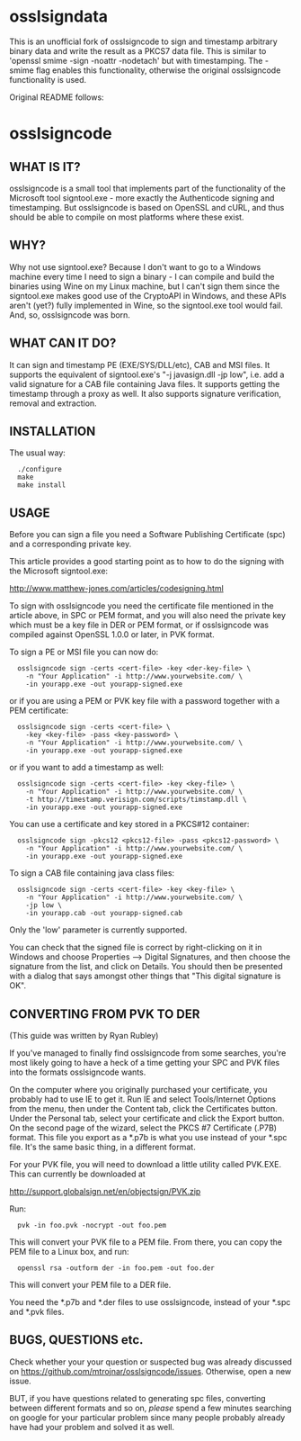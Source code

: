 osslsigndata
============

This is an unofficial fork of osslsigncode to sign and timestamp
arbitrary binary data and write the result as a PKCS7 data file.
This is similar to 'openssl smime -sign -noattr -nodetach' but
with timestamping.  The -smime flag enables this functionality,
otherwise the original osslsigncode functionality is used.

Original README follows:

osslsigncode
============

## WHAT IS IT?

osslsigncode is a small tool that implements part of the functionality
of the Microsoft tool signtool.exe - more exactly the Authenticode
signing and timestamping. But osslsigncode is based on OpenSSL and cURL,
and thus should be able to compile on most platforms where these exist.

## WHY?

Why not use signtool.exe? Because I don't want to go to a Windows
machine every time I need to sign a binary - I can compile and build
the binaries using Wine on my Linux machine, but I can't sign them
since the signtool.exe makes good use of the CryptoAPI in Windows, and
these APIs aren't (yet?) fully implemented in Wine, so the signtool.exe
tool  would fail. And, so, osslsigncode was born.

## WHAT CAN IT DO?

It can sign and timestamp PE (EXE/SYS/DLL/etc), CAB and MSI files. It supports
the equivalent of signtool.exe's "-j javasign.dll -jp low", i.e. add a
valid signature for a CAB file containing Java files. It supports getting
the timestamp through a proxy as well. It also supports signature verification,
removal and extraction.

## INSTALLATION

The usual way:
```
  ./configure
  make
  make install
```

## USAGE

Before you can sign a file you need a Software Publishing
Certificate (spc) and a corresponding private key.

This article provides a good starting point as to how
to do the signing with the Microsoft signtool.exe:

  http://www.matthew-jones.com/articles/codesigning.html

To sign with osslsigncode you need the certificate file mentioned in the
article above, in SPC or PEM format, and you will also need the private
key which must be a key file in DER or PEM format, or if osslsigncode was
compiled against OpenSSL 1.0.0 or later, in PVK format.

To sign a PE or MSI file you can now do:
```
  osslsigncode sign -certs <cert-file> -key <der-key-file> \
    -n "Your Application" -i http://www.yourwebsite.com/ \
    -in yourapp.exe -out yourapp-signed.exe
```
or if you are using a PEM or PVK key file with a password together
with a PEM certificate:
```
  osslsigncode sign -certs <cert-file> \
    -key <key-file> -pass <key-password> \
    -n "Your Application" -i http://www.yourwebsite.com/ \
    -in yourapp.exe -out yourapp-signed.exe
```
or if you want to add a timestamp as well:
```
  osslsigncode sign -certs <cert-file> -key <key-file> \
    -n "Your Application" -i http://www.yourwebsite.com/ \
    -t http://timestamp.verisign.com/scripts/timstamp.dll \
    -in yourapp.exe -out yourapp-signed.exe
```
You can use a certificate and key stored in a PKCS#12 container:
```
  osslsigncode sign -pkcs12 <pkcs12-file> -pass <pkcs12-password> \
    -n "Your Application" -i http://www.yourwebsite.com/ \
    -in yourapp.exe -out yourapp-signed.exe
```
To sign a CAB file containing java class files:
```
  osslsigncode sign -certs <cert-file> -key <key-file> \
    -n "Your Application" -i http://www.yourwebsite.com/ \
    -jp low \
    -in yourapp.cab -out yourapp-signed.cab
```
Only the 'low' parameter is currently supported.

You can check that the signed file is correct by right-clicking
on it in Windows and choose Properties --> Digital Signatures,
and then choose the signature from the list, and click on
Details. You should then be presented with a dialog that says
amongst other things that "This digital signature is OK".

## CONVERTING FROM PVK TO DER

(This guide was written by Ryan Rubley)

If you've managed to finally find osslsigncode from some searches,
you're most likely going to have a heck of a time getting your SPC
and PVK files into the formats osslsigncode wants.

On the computer where you originally purchased your certificate, you
probably had to use IE to get it. Run IE and select Tools/Internet
Options from the menu, then under the Content tab, click the Certificates
button. Under the Personal tab, select your certificate and click the
Export button. On the second page of the wizard, select the PKCS #7
Certificate (.P7B) format. This file you export as a *.p7b is what you
use instead of your *.spc file. It's the same basic thing, in a different format.

For your PVK file, you will need to download a little utility called
PVK.EXE. This can currently be downloaded at

  http://support.globalsign.net/en/objectsign/PVK.zip

Run:
```
  pvk -in foo.pvk -nocrypt -out foo.pem
```

This will convert your PVK file to a PEM file.
From there, you can copy the PEM file to a Linux box, and run:
```
  openssl rsa -outform der -in foo.pem -out foo.der
```
This will convert your PEM file to a DER file.

You need the *.p7b and *.der files to use osslsigncode, instead of your
*.spc and *.pvk files.

## BUGS, QUESTIONS etc.

Check whether your your question or suspected bug was already
discussed on https://github.com/mtrojnar/osslsigncode/issues.
Otherwise, open a new issue.

BUT, if you have questions related to generating spc files,
converting between different formats and so on, *please*
spend a few minutes searching on google for your particular
problem since many people probably already have had your
problem and solved it as well.
